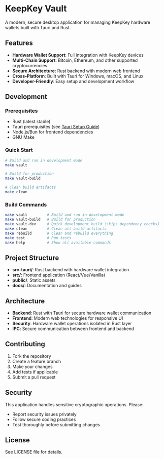# KeepKey Vault

A modern, secure desktop application for managing KeepKey hardware wallets built with Tauri and Rust.

## Features

- **Hardware Wallet Support**: Full integration with KeepKey devices
- **Multi-Chain Support**: Bitcoin, Ethereum, and other supported cryptocurrencies
- **Secure Architecture**: Rust backend with modern web frontend
- **Cross-Platform**: Built with Tauri for Windows, macOS, and Linux
- **Developer-Friendly**: Easy setup and development workflow

## Development

### Prerequisites

- Rust (latest stable)
- Tauri prerequisites (see [Tauri Setup Guide](https://tauri.app/v1/guides/getting-started/prerequisites))
- Node.js/Bun for frontend dependencies
- GNU Make

### Quick Start

```sh
# Build and run in development mode
make vault

# Build for production
make vault-build

# Clean build artifacts
make clean
```

### Build Commands

```sh
make vault         # Build and run in development mode
make vault-build   # Build for production
make vault-dev     # Quick development build (skips dependency checks)
make clean         # Clean all build artifacts
make rebuild       # Clean and rebuild everything
make test          # Run tests
make help          # Show all available commands
```

## Project Structure

- **src-tauri/**: Rust backend with hardware wallet integration
- **src/**: Frontend application (React/Vue/Vanilla)
- **public/**: Static assets
- **docs/**: Documentation and guides

## Architecture

- **Backend**: Rust with Tauri for secure hardware wallet communication
- **Frontend**: Modern web technologies for responsive UI
- **Security**: Hardware wallet operations isolated in Rust layer
- **IPC**: Secure communication between frontend and backend

## Contributing

1. Fork the repository
2. Create a feature branch
3. Make your changes
4. Add tests if applicable
5. Submit a pull request

## Security

This application handles sensitive cryptographic operations. Please:
- Report security issues privately
- Follow secure coding practices
- Test thoroughly before submitting changes

## License

See LICENSE file for details. 
